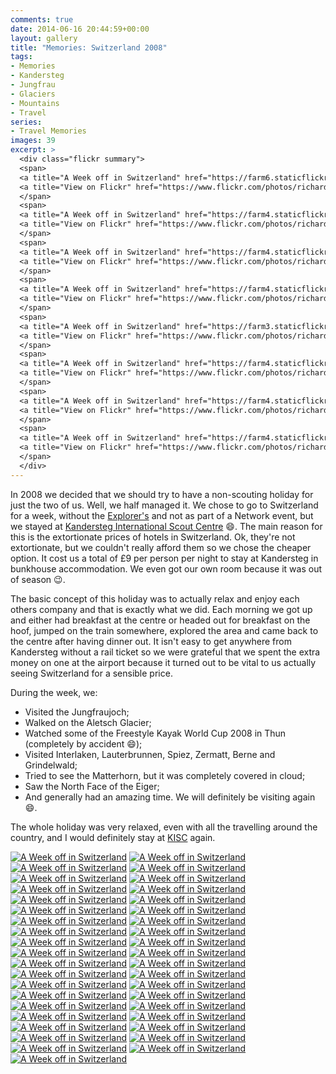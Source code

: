 ```yaml
---
comments: true
date: 2014-06-16 20:44:59+00:00
layout: gallery
title: "Memories: Switzerland 2008"
tags:
- Memories
- Kandersteg
- Jungfrau
- Glaciers
- Mountains
- Travel
series: 
- Travel Memories
images: 39
excerpt: >
  <div class="flickr summary">
  <span>
  <a title="A Week off in Switzerland" href="https://farm6.staticflickr.com/5039/14109077599_45bee252dc_b.jpg" class="image cboxElement" rel="gallery5"><img src="https://farm6.staticflickr.com/5039/14109077599_45bee252dc_q.jpg" alt="A Week off in Switzerland"></a>
  <a title="View on Flickr" href="https://www.flickr.com/photos/richard-perry/14109077599/" class="flickrlink"> </a>
  </span>
  <span>
  <a title="A Week off in Switzerland" href="https://farm4.staticflickr.com/3720/14109081849_8c05776ef0_b.jpg" class="image cboxElement" rel="gallery5"><img src="https://farm4.staticflickr.com/3720/14109081849_8c05776ef0_q.jpg" alt="A Week off in Switzerland"></a>
  <a title="View on Flickr" href="https://www.flickr.com/photos/richard-perry/14109081849/" class="flickrlink"> </a>
  </span>
  <span>
  <a title="A Week off in Switzerland" href="https://farm4.staticflickr.com/3776/14292423541_0109fc02e7_b.jpg" class="image cboxElement" rel="gallery5"><img src="https://farm4.staticflickr.com/3776/14292423541_0109fc02e7_q.jpg" alt="A Week off in Switzerland"></a>
  <a title="View on Flickr" href="https://www.flickr.com/photos/richard-perry/14292423541/" class="flickrlink"> </a>
  </span>
  <span>
  <a title="A Week off in Switzerland" href="https://farm4.staticflickr.com/3754/14292426471_5531f8f75d_b.jpg" class="image cboxElement" rel="gallery5"><img src="https://farm4.staticflickr.com/3754/14292426471_5531f8f75d_q.jpg" alt="A Week off in Switzerland"></a>
  <a title="View on Flickr" href="https://www.flickr.com/photos/richard-perry/14292426471/" class="flickrlink"> </a>
  </span>
  <span>
  <a title="A Week off in Switzerland" href="https://farm3.staticflickr.com/2926/14109129828_e4a08c6191_b.jpg" class="image cboxElement" rel="gallery5"><img src="https://farm3.staticflickr.com/2926/14109129828_e4a08c6191_q.jpg" alt="A Week off in Switzerland"></a>
  <a title="View on Flickr" href="https://www.flickr.com/photos/richard-perry/14109129828/" class="flickrlink"> </a>
  </span>
  <span>
  <a title="A Week off in Switzerland" href="https://farm4.staticflickr.com/3717/14272647906_f2dc7e44fd_b.jpg" class="image cboxElement" rel="gallery5"><img src="https://farm4.staticflickr.com/3717/14272647906_f2dc7e44fd_q.jpg" alt="A Week off in Switzerland"></a>
  <a title="View on Flickr" href="https://www.flickr.com/photos/richard-perry/14272647906/" class="flickrlink"> </a>
  </span>
  <span>
  <a title="A Week off in Switzerland" href="https://farm4.staticflickr.com/3816/14295235614_88cee6a8a6_b.jpg" class="image cboxElement" rel="gallery5"><img src="https://farm4.staticflickr.com/3816/14295235614_88cee6a8a6_q.jpg" alt="A Week off in Switzerland"></a>
  <a title="View on Flickr" href="https://www.flickr.com/photos/richard-perry/14295235614/" class="flickrlink"> </a>
  </span>
  <span>
  <a title="A Week off in Switzerland" href="https://farm4.staticflickr.com/3688/14109150030_469fbef0a6_b.jpg" class="image cboxElement" rel="gallery5"><img src="https://farm4.staticflickr.com/3688/14109150030_469fbef0a6_q.jpg" alt="A Week off in Switzerland"></a>
  <a title="View on Flickr" href="https://www.flickr.com/photos/richard-perry/14109150030/" class="flickrlink"> </a>
  </span>
  </div>
---
```


In 2008 we decided that we should try to have a non-scouting holiday for just the two of us. Well,
we half managed it. We chose to go to Switzerland for a week, without the [Explorer's][fs] and not
as part of a Network event, but we stayed at [Kandersteg International Scout Centre][kisc] :smile:.
The main reason for this is the extortionate prices of hotels in Switzerland. Ok, they're not
extortionate, but we couldn't really afford them so we chose the cheaper option. It cost us a total
of £9 per person per night to stay at Kandersteg in bunkhouse accommodation. We even got our own
room because it was out of season :wink:.

The basic concept of this holiday was to actually relax and enjoy each others company and that is
exactly what we did. Each morning we got up and either had breakfast at the centre or headed out for
breakfast on the hoof, jumped on the train somewhere, explored the area and came back to the centre
after having dinner out. It isn't easy to get anywhere from Kandersteg without a rail ticket so we
were grateful that we spent the extra money on one at the airport because it turned out to be vital
to us actually seeing Switzerland for a sensible price.

During the week, we:

 - Visited the Jungfraujoch;
 - Walked on the Aletsch Glacier;
 - Watched some of the Freestyle Kayak World Cup 2008 in Thun (completely by accident :smile:);
 - Visited Interlaken, Lauterbrunnen, Spiez, Zermatt, Berne and Grindelwald;
 - Tried to see the Matterhorn, but it was completely covered in cloud;
 - Saw the North Face of the Eiger;
 - And generally had an amazing time. We will definitely be visiting again :smile:.

The whole holiday was very relaxed, even with all the travelling around the country, and I would 
definitely stay at [KISC][kisc] again. 

<div class="flickr gallery">
<span>
<a title="A Week off in Switzerland" href="https://farm6.staticflickr.com/5039/14109077599_45bee252dc_b.jpg" class="image cboxElement" rel="gallery0"><img src="https://farm6.staticflickr.com/5039/14109077599_45bee252dc_q.jpg" alt="A Week off in Switzerland"></a>
<a title="View on Flickr" href="https://www.flickr.com/photos/richard-perry/14109077599/" class="flickrlink"> </a>
</span>
<span>
<a title="A Week off in Switzerland" href="https://farm4.staticflickr.com/3720/14109081849_8c05776ef0_b.jpg" class="image cboxElement" rel="gallery0"><img src="https://farm4.staticflickr.com/3720/14109081849_8c05776ef0_q.jpg" alt="A Week off in Switzerland"></a>
<a title="View on Flickr" href="https://www.flickr.com/photos/richard-perry/14109081849/" class="flickrlink"> </a>
</span>
<span>
<a title="A Week off in Switzerland" href="https://farm4.staticflickr.com/3776/14292423541_0109fc02e7_b.jpg" class="image cboxElement" rel="gallery0"><img src="https://farm4.staticflickr.com/3776/14292423541_0109fc02e7_q.jpg" alt="A Week off in Switzerland"></a>
<a title="View on Flickr" href="https://www.flickr.com/photos/richard-perry/14292423541/" class="flickrlink"> </a>
</span>
<span>
<a title="A Week off in Switzerland" href="https://farm4.staticflickr.com/3754/14292426471_5531f8f75d_b.jpg" class="image cboxElement" rel="gallery0"><img src="https://farm4.staticflickr.com/3754/14292426471_5531f8f75d_q.jpg" alt="A Week off in Switzerland"></a>
<a title="View on Flickr" href="https://www.flickr.com/photos/richard-perry/14292426471/" class="flickrlink"> </a>
</span>
<span>
<a title="A Week off in Switzerland" href="https://farm3.staticflickr.com/2926/14109129828_e4a08c6191_b.jpg" class="image cboxElement" rel="gallery0"><img src="https://farm3.staticflickr.com/2926/14109129828_e4a08c6191_q.jpg" alt="A Week off in Switzerland"></a>
<a title="View on Flickr" href="https://www.flickr.com/photos/richard-perry/14109129828/" class="flickrlink"> </a>
</span>
<span>
<a title="A Week off in Switzerland" href="https://farm4.staticflickr.com/3717/14272647906_f2dc7e44fd_b.jpg" class="image cboxElement" rel="gallery0"><img src="https://farm4.staticflickr.com/3717/14272647906_f2dc7e44fd_q.jpg" alt="A Week off in Switzerland"></a>
<a title="View on Flickr" href="https://www.flickr.com/photos/richard-perry/14272647906/" class="flickrlink"> </a>
</span>
<span>
<a title="A Week off in Switzerland" href="https://farm4.staticflickr.com/3816/14295235614_88cee6a8a6_b.jpg" class="image cboxElement" rel="gallery0"><img src="https://farm4.staticflickr.com/3816/14295235614_88cee6a8a6_q.jpg" alt="A Week off in Switzerland"></a>
<a title="View on Flickr" href="https://www.flickr.com/photos/richard-perry/14295235614/" class="flickrlink"> </a>
</span>
<span>
<a title="A Week off in Switzerland" href="https://farm4.staticflickr.com/3688/14109150030_469fbef0a6_b.jpg" class="image cboxElement" rel="gallery0"><img src="https://farm4.staticflickr.com/3688/14109150030_469fbef0a6_q.jpg" alt="A Week off in Switzerland"></a>
<a title="View on Flickr" href="https://www.flickr.com/photos/richard-perry/14109150030/" class="flickrlink"> </a>
</span>
<span>
<a title="A Week off in Switzerland" href="https://farm3.staticflickr.com/2925/14315973123_fb2e20ea45_b.jpg" class="image cboxElement" rel="gallery0"><img src="https://farm3.staticflickr.com/2925/14315973123_fb2e20ea45_q.jpg" alt="A Week off in Switzerland"></a>
<a title="View on Flickr" href="https://www.flickr.com/photos/richard-perry/14315973123/" class="flickrlink"> </a>
</span>
<span>
<a title="A Week off in Switzerland" href="https://farm6.staticflickr.com/5565/14109246847_a039c944b0_b.jpg" class="image cboxElement" rel="gallery0"><img src="https://farm6.staticflickr.com/5565/14109246847_a039c944b0_q.jpg" alt="A Week off in Switzerland"></a>
<a title="View on Flickr" href="https://www.flickr.com/photos/richard-perry/14109246847/" class="flickrlink"> </a>
</span>
<span>
<a title="A Week off in Switzerland" href="https://farm3.staticflickr.com/2898/14109113749_c0d341ee63_b.jpg" class="image cboxElement" rel="gallery0"><img src="https://farm3.staticflickr.com/2898/14109113749_c0d341ee63_q.jpg" alt="A Week off in Switzerland"></a>
<a title="View on Flickr" href="https://www.flickr.com/photos/richard-perry/14109113749/" class="flickrlink"> </a>
</span>
<span>
<a title="A Week off in Switzerland" href="https://farm4.staticflickr.com/3753/14109117419_7074269b5c_b.jpg" class="image cboxElement" rel="gallery0"><img src="https://farm4.staticflickr.com/3753/14109117419_7074269b5c_q.jpg" alt="A Week off in Switzerland"></a>
<a title="View on Flickr" href="https://www.flickr.com/photos/richard-perry/14109117419/" class="flickrlink"> </a>
</span>
<span>
<a title="A Week off in Switzerland" href="https://farm4.staticflickr.com/3783/14315990443_651aec2b0f_b.jpg" class="image cboxElement" rel="gallery0"><img src="https://farm4.staticflickr.com/3783/14315990443_651aec2b0f_q.jpg" alt="A Week off in Switzerland"></a>
<a title="View on Flickr" href="https://www.flickr.com/photos/richard-perry/14315990443/" class="flickrlink"> </a>
</span>
<span>
<a title="A Week off in Switzerland" href="https://farm6.staticflickr.com/5495/14109264617_7738341227_b.jpg" class="image cboxElement" rel="gallery0"><img src="https://farm6.staticflickr.com/5495/14109264617_7738341227_q.jpg" alt="A Week off in Switzerland"></a>
<a title="View on Flickr" href="https://www.flickr.com/photos/richard-perry/14109264617/" class="flickrlink"> </a>
</span>
<span>
<a title="A Week off in Switzerland" href="https://farm3.staticflickr.com/2914/14295281694_1a4ce52e8e_b.jpg" class="image cboxElement" rel="gallery0"><img src="https://farm3.staticflickr.com/2914/14295281694_1a4ce52e8e_q.jpg" alt="A Week off in Switzerland"></a>
<a title="View on Flickr" href="https://www.flickr.com/photos/richard-perry/14295281694/" class="flickrlink"> </a>
</span>
<span>
<a title="A Week off in Switzerland" href="https://farm3.staticflickr.com/2910/14295839765_3fb2322bee_b.jpg" class="image cboxElement" rel="gallery0"><img src="https://farm3.staticflickr.com/2910/14295839765_3fb2322bee_q.jpg" alt="A Week off in Switzerland"></a>
<a title="View on Flickr" href="https://www.flickr.com/photos/richard-perry/14295839765/" class="flickrlink"> </a>
</span>
<span>
<a title="A Week off in Switzerland" href="https://farm3.staticflickr.com/2911/14292494711_6768b49f24_b.jpg" class="image cboxElement" rel="gallery0"><img src="https://farm3.staticflickr.com/2911/14292494711_6768b49f24_q.jpg" alt="A Week off in Switzerland"></a>
<a title="View on Flickr" href="https://www.flickr.com/photos/richard-perry/14292494711/" class="flickrlink"> </a>
</span>
<span>
<a title="A Week off in Switzerland" href="https://farm6.staticflickr.com/5196/14109197378_f5353b6beb_b.jpg" class="image cboxElement" rel="gallery0"><img src="https://farm6.staticflickr.com/5196/14109197378_f5353b6beb_q.jpg" alt="A Week off in Switzerland"></a>
<a title="View on Flickr" href="https://www.flickr.com/photos/richard-perry/14109197378/" class="flickrlink"> </a>
</span>
<span>
<a title="A Week off in Switzerland" href="https://farm6.staticflickr.com/5320/14272715616_a846e4e4a9_b.jpg" class="image cboxElement" rel="gallery0"><img src="https://farm6.staticflickr.com/5320/14272715616_a846e4e4a9_q.jpg" alt="A Week off in Switzerland"></a>
<a title="View on Flickr" href="https://www.flickr.com/photos/richard-perry/14272715616/" class="flickrlink"> </a>
</span>
<span>
<a title="A Week off in Switzerland" href="https://farm6.staticflickr.com/5115/14109205618_0d7f91248d_b.jpg" class="image cboxElement" rel="gallery0"><img src="https://farm6.staticflickr.com/5115/14109205618_0d7f91248d_q.jpg" alt="A Week off in Switzerland"></a>
<a title="View on Flickr" href="https://www.flickr.com/photos/richard-perry/14109205618/" class="flickrlink"> </a>
</span>
<span>
<a title="A Week off in Switzerland" href="https://farm3.staticflickr.com/2923/14293896282_22eae66330_b.jpg" class="image cboxElement" rel="gallery0"><img src="https://farm3.staticflickr.com/2923/14293896282_22eae66330_q.jpg" alt="A Week off in Switzerland"></a>
<a title="View on Flickr" href="https://www.flickr.com/photos/richard-perry/14293896282/" class="flickrlink"> </a>
</span>
<span>
<a title="A Week off in Switzerland" href="https://farm3.staticflickr.com/2915/14109217038_f6feb13b88_b.jpg" class="image cboxElement" rel="gallery0"><img src="https://farm3.staticflickr.com/2915/14109217038_f6feb13b88_q.jpg" alt="A Week off in Switzerland"></a>
<a title="View on Flickr" href="https://www.flickr.com/photos/richard-perry/14109217038/" class="flickrlink"> </a>
</span>
<span>
<a title="A Week off in Switzerland" href="https://farm6.staticflickr.com/5493/14109182619_ebe501a8f8_b.jpg" class="image cboxElement" rel="gallery0"><img src="https://farm6.staticflickr.com/5493/14109182619_ebe501a8f8_q.jpg" alt="A Week off in Switzerland"></a>
<a title="View on Flickr" href="https://www.flickr.com/photos/richard-perry/14109182619/" class="flickrlink"> </a>
</span>
<span>
<a title="A Week off in Switzerland" href="https://farm6.staticflickr.com/5489/14109185539_e4c0f7b67c_b.jpg" class="image cboxElement" rel="gallery0"><img src="https://farm6.staticflickr.com/5489/14109185539_e4c0f7b67c_q.jpg" alt="A Week off in Switzerland"></a>
<a title="View on Flickr" href="https://www.flickr.com/photos/richard-perry/14109185539/" class="flickrlink"> </a>
</span>
<span>
<a title="A Week off in Switzerland" href="https://farm6.staticflickr.com/5549/14316058623_f8acc05b84_b.jpg" class="image cboxElement" rel="gallery0"><img src="https://farm6.staticflickr.com/5549/14316058623_f8acc05b84_q.jpg" alt="A Week off in Switzerland"></a>
<a title="View on Flickr" href="https://www.flickr.com/photos/richard-perry/14316058623/" class="flickrlink"> </a>
</span>
<span>
<a title="A Week off in Switzerland" href="https://farm3.staticflickr.com/2923/14295333634_870a8b9645_b.jpg" class="image cboxElement" rel="gallery0"><img src="https://farm3.staticflickr.com/2923/14295333634_870a8b9645_q.jpg" alt="A Week off in Switzerland"></a>
<a title="View on Flickr" href="https://www.flickr.com/photos/richard-perry/14295333634/" class="flickrlink"> </a>
</span>
<span>
<a title="A Week off in Switzerland" href="https://farm4.staticflickr.com/3690/14293103321_fd7b19a927_b.jpg" class="image cboxElement" rel="gallery0"><img src="https://farm4.staticflickr.com/3690/14293103321_fd7b19a927_q.jpg" alt="A Week off in Switzerland"></a>
<a title="View on Flickr" href="https://www.flickr.com/photos/richard-perry/14293103321/" class="flickrlink"> </a>
</span>
<span>
<a title="A Week off in Switzerland" href="https://farm4.staticflickr.com/3705/14293106601_d9e7624512_b.jpg" class="image cboxElement" rel="gallery0"><img src="https://farm4.staticflickr.com/3705/14293106601_d9e7624512_q.jpg" alt="A Week off in Switzerland"></a>
<a title="View on Flickr" href="https://www.flickr.com/photos/richard-perry/14293106601/" class="flickrlink"> </a>
</span>
<span>
<a title="A Week off in Switzerland" href="https://farm4.staticflickr.com/3752/14109809160_6fb3f93bf8_b.jpg" class="image cboxElement" rel="gallery0"><img src="https://farm4.staticflickr.com/3752/14109809160_6fb3f93bf8_q.jpg" alt="A Week off in Switzerland"></a>
<a title="View on Flickr" href="https://www.flickr.com/photos/richard-perry/14109809160/" class="flickrlink"> </a>
</span>
<span>
<a title="A Week off in Switzerland" href="https://farm4.staticflickr.com/3814/14316634013_cfa671505e_b.jpg" class="image cboxElement" rel="gallery0"><img src="https://farm4.staticflickr.com/3814/14316634013_cfa671505e_q.jpg" alt="A Week off in Switzerland"></a>
<a title="View on Flickr" href="https://www.flickr.com/photos/richard-perry/14316634013/" class="flickrlink"> </a>
</span>
<span>
<a title="A Week off in Switzerland" href="https://farm4.staticflickr.com/3720/14294494802_3fda1c7c4d_b.jpg" class="image cboxElement" rel="gallery0"><img src="https://farm4.staticflickr.com/3720/14294494802_3fda1c7c4d_q.jpg" alt="A Week off in Switzerland"></a>
<a title="View on Flickr" href="https://www.flickr.com/photos/richard-perry/14294494802/" class="flickrlink"> </a>
</span>
<span>
<a title="A Week off in Switzerland" href="https://farm4.staticflickr.com/3693/14294499932_c8452790cb_b.jpg" class="image cboxElement" rel="gallery0"><img src="https://farm4.staticflickr.com/3693/14294499932_c8452790cb_q.jpg" alt="A Week off in Switzerland"></a>
<a title="View on Flickr" href="https://www.flickr.com/photos/richard-perry/14294499932/" class="flickrlink"> </a>
</span>
<span>
<a title="A Week off in Switzerland" href="https://farm4.staticflickr.com/3666/14109821208_3bda67c9bd_b.jpg" class="image cboxElement" rel="gallery0"><img src="https://farm4.staticflickr.com/3666/14109821208_3bda67c9bd_q.jpg" alt="A Week off in Switzerland"></a>
<a title="View on Flickr" href="https://www.flickr.com/photos/richard-perry/14109821208/" class="flickrlink"> </a>
</span>
<span>
<a title="A Week off in Switzerland" href="https://farm6.staticflickr.com/5152/14109926927_7f4c3c2275_b.jpg" class="image cboxElement" rel="gallery0"><img src="https://farm6.staticflickr.com/5152/14109926927_7f4c3c2275_q.jpg" alt="A Week off in Switzerland"></a>
<a title="View on Flickr" href="https://www.flickr.com/photos/richard-perry/14109926927/" class="flickrlink"> </a>
</span>
<span>
<a title="A Week off in Switzerland" href="https://farm4.staticflickr.com/3768/14294514672_53dc71f49e_b.jpg" class="image cboxElement" rel="gallery0"><img src="https://farm4.staticflickr.com/3768/14294514672_53dc71f49e_q.jpg" alt="A Week off in Switzerland"></a>
<a title="View on Flickr" href="https://www.flickr.com/photos/richard-perry/14294514672/" class="flickrlink"> </a>
</span>
<span>
<a title="A Week off in Switzerland" href="https://farm6.staticflickr.com/5565/14295932434_e9348b029b_b.jpg" class="image cboxElement" rel="gallery0"><img src="https://farm6.staticflickr.com/5565/14295932434_e9348b029b_q.jpg" alt="A Week off in Switzerland"></a>
<a title="View on Flickr" href="https://www.flickr.com/photos/richard-perry/14295932434/" class="flickrlink"> </a>
</span>
<span>
<a title="A Week off in Switzerland" href="https://farm4.staticflickr.com/3692/14295938254_f99c9371c9_b.jpg" class="image cboxElement" rel="gallery0"><img src="https://farm4.staticflickr.com/3692/14295938254_f99c9371c9_q.jpg" alt="A Week off in Switzerland"></a>
<a title="View on Flickr" href="https://www.flickr.com/photos/richard-perry/14295938254/" class="flickrlink"> </a>
</span>
<span>
<a title="A Week off in Switzerland" href="https://farm3.staticflickr.com/2933/14293155061_8dd34e0231_b.jpg" class="image cboxElement" rel="gallery0"><img src="https://farm3.staticflickr.com/2933/14293155061_8dd34e0231_q.jpg" alt="A Week off in Switzerland"></a>
<a title="View on Flickr" href="https://www.flickr.com/photos/richard-perry/14293155061/" class="flickrlink"> </a>
</span>
<span>
<a title="A Week off in Switzerland" href="https://farm4.staticflickr.com/3742/14109856250_9f587cf47b_b.jpg" class="image cboxElement" rel="gallery0"><img src="https://farm4.staticflickr.com/3742/14109856250_9f587cf47b_q.jpg" alt="A Week off in Switzerland"></a>
<a title="View on Flickr" href="https://www.flickr.com/photos/richard-perry/14109856250/" class="flickrlink"> </a>
</span>
</div>

[fs]: //freespiritesu.org.uk/ "FreeSpirit Explorer Scouts"
[kisc]: //www.kisc.ch/ "Kandersteg International Scout Centre"